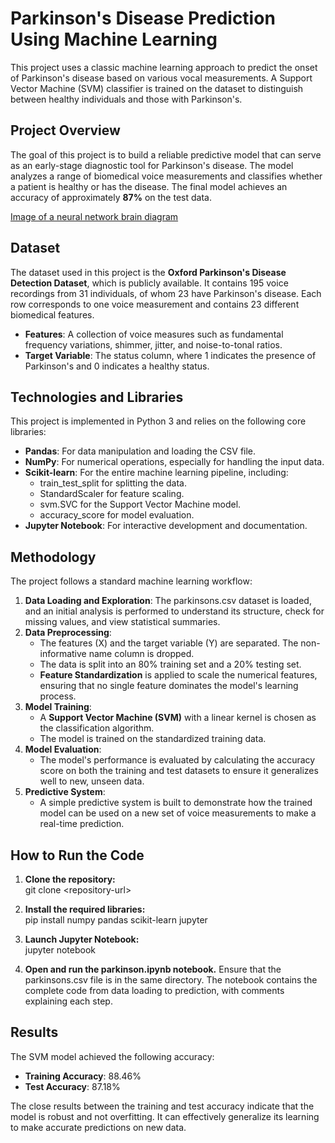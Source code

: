 # **Parkinson's Disease Prediction Using Machine Learning**

This project uses a classic machine learning approach to predict the onset of Parkinson's disease based on various vocal measurements. A Support Vector Machine (SVM) classifier is trained on the dataset to distinguish between healthy individuals and those with Parkinson's.

## **Project Overview**

The goal of this project is to build a reliable predictive model that can serve as an early-stage diagnostic tool for Parkinson's disease. The model analyzes a range of biomedical voice measurements and classifies whether a patient is healthy or has the disease. The final model achieves an accuracy of approximately **87%** on the test data.

[Image of a neural network brain diagram](https://encrypted-tbn0.gstatic.com/licensed-image?q=tbn:ANd9GcTDyTikyotDZuf_Rxs96Oui1X0iTZj34uMbzbS-QcZhpdH85jH1FAwzdcO4x-V8hg98oAuFHBR7UyM55zDwFsk8JnNmhHxSZud8j3xMYBrcZ2qc1Aw)

## **Dataset**

The dataset used in this project is the **Oxford Parkinson's Disease Detection Dataset**, which is publicly available. It contains 195 voice recordings from 31 individuals, of whom 23 have Parkinson's disease. Each row corresponds to one voice measurement and contains 23 different biomedical features.

* **Features**: A collection of voice measures such as fundamental frequency variations, shimmer, jitter, and noise-to-tonal ratios.  
* **Target Variable**: The status column, where 1 indicates the presence of Parkinson's and 0 indicates a healthy status.

## **Technologies and Libraries**

This project is implemented in Python 3 and relies on the following core libraries:

* **Pandas**: For data manipulation and loading the CSV file.  
* **NumPy**: For numerical operations, especially for handling the input data.  
* **Scikit-learn**: For the entire machine learning pipeline, including:  
  * train\_test\_split for splitting the data.  
  * StandardScaler for feature scaling.  
  * svm.SVC for the Support Vector Machine model.  
  * accuracy\_score for model evaluation.  
* **Jupyter Notebook**: For interactive development and documentation.

## **Methodology**

The project follows a standard machine learning workflow:

1. **Data Loading and Exploration**: The parkinsons.csv dataset is loaded, and an initial analysis is performed to understand its structure, check for missing values, and view statistical summaries.  
2. **Data Preprocessing**:  
   * The features (X) and the target variable (Y) are separated. The non-informative name column is dropped.  
   * The data is split into an 80% training set and a 20% testing set.  
   * **Feature Standardization** is applied to scale the numerical features, ensuring that no single feature dominates the model's learning process.  
3. **Model Training**:  
   * A **Support Vector Machine (SVM)** with a linear kernel is chosen as the classification algorithm.  
   * The model is trained on the standardized training data.  
4. **Model Evaluation**:  
   * The model's performance is evaluated by calculating the accuracy score on both the training and test datasets to ensure it generalizes well to new, unseen data.  
5. **Predictive System**:  
   * A simple predictive system is built to demonstrate how the trained model can be used on a new set of voice measurements to make a real-time prediction.

## **How to Run the Code**

1. **Clone the repository:**  
   git clone \<repository-url\>

2. **Install the required libraries:**  
   pip install numpy pandas scikit-learn jupyter

3. **Launch Jupyter Notebook:**  
   jupyter notebook

4. **Open and run the parkinson.ipynb notebook.** Ensure that the parkinsons.csv file is in the same directory. The notebook contains the complete code from data loading to prediction, with comments explaining each step.

## **Results**

The SVM model achieved the following accuracy:

* **Training Accuracy**: 88.46%  
* **Test Accuracy**: 87.18%

The close results between the training and test accuracy indicate that the model is robust and not overfitting. It can effectively generalize its learning to make accurate predictions on new data.
